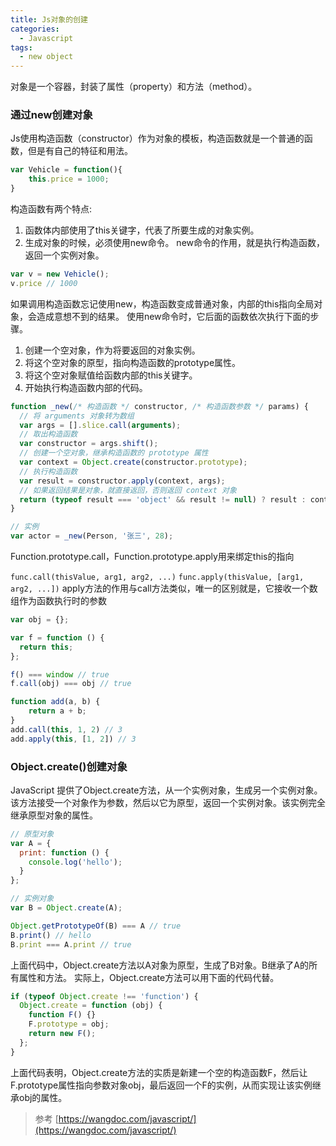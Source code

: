 ```yaml
---
title: Js对象的创建
categories: 
  - Javascript
tags: 
  - new object
---
```

对象是一个容器，封装了属性（property）和方法（method）。

### 通过new创建对象
Js使用构造函数（constructor）作为对象的模板，构造函数就是一个普通的函数，但是有自己的特征和用法。
```js
var Vehicle = function(){
	this.price = 1000;
}
```
构造函数有两个特点:
1. 函数体内部使用了this关键字，代表了所要生成的对象实例。
2. 生成对象的时候，必须使用new命令。
new命令的作用，就是执行构造函数，返回一个实例对象。
```js
var v = new Vehicle();
v.price // 1000
```
如果调用构造函数忘记使用new，构造函数变成普通对象，内部的this指向全局对象，会造成意想不到的结果。
使用new命令时，它后面的函数依次执行下面的步骤。

1. 创建一个空对象，作为将要返回的对象实例。
2. 将这个空对象的原型，指向构造函数的prototype属性。
3. 将这个空对象赋值给函数内部的this关键字。
4. 开始执行构造函数内部的代码。

```js
function _new(/* 构造函数 */ constructor, /* 构造函数参数 */ params) {
  // 将 arguments 对象转为数组
  var args = [].slice.call(arguments);
  // 取出构造函数
  var constructor = args.shift();
  // 创建一个空对象，继承构造函数的 prototype 属性
  var context = Object.create(constructor.prototype);
  // 执行构造函数
  var result = constructor.apply(context, args);
  // 如果返回结果是对象，就直接返回，否则返回 context 对象
  return (typeof result === 'object' && result != null) ? result : context;
}

// 实例
var actor = _new(Person, '张三', 28);
```
Function.prototype.call，Function.prototype.apply用来绑定this的指向

`func.call(thisValue, arg1, arg2, ...)`
`func.apply(thisValue, [arg1, arg2, ...])`
apply方法的作用与call方法类似，唯一的区别就是，它接收一个数组作为函数执行时的参数
```js
var obj = {};

var f = function () {
  return this;
};

f() === window // true
f.call(obj) === obj // true

function add(a, b) {
	return a + b;
}
add.call(this, 1, 2) // 3
add.apply(this, [1, 2]) // 3
```

### Object.create()创建对象
JavaScript 提供了Object.create方法，从一个实例对象，生成另一个实例对象。
该方法接受一个对象作为参数，然后以它为原型，返回一个实例对象。该实例完全继承原型对象的属性。
```js
// 原型对象
var A = {
  print: function () {
    console.log('hello');
  }
};

// 实例对象
var B = Object.create(A);

Object.getPrototypeOf(B) === A // true
B.print() // hello
B.print === A.print // true
```
上面代码中，Object.create方法以A对象为原型，生成了B对象。B继承了A的所有属性和方法。
实际上，Object.create方法可以用下面的代码代替。
```js
if (typeof Object.create !== 'function') {
  Object.create = function (obj) {
    function F() {}
    F.prototype = obj;
    return new F();
  };
}
```
上面代码表明，Object.create方法的实质是新建一个空的构造函数F，然后让F.prototype属性指向参数对象obj，最后返回一个F的实例，从而实现让该实例继承obj的属性。

> 参考 [https://wangdoc.com/javascript/](https://wangdoc.com/javascript/)